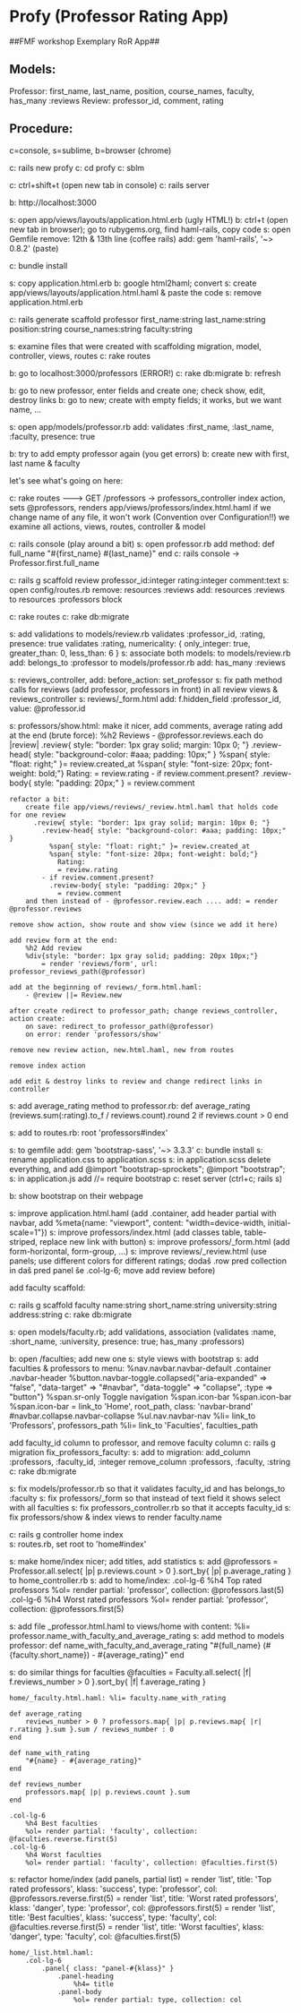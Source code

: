 Profy (Professor Rating App)
============================

##FMF workshop Exemplary RoR App##


Models:
-------
Professor: first_name, last_name, position, course_names, faculty, has_many :reviews
Review: professor_id, comment, rating


Procedure:
----------

c=console, s=sublime, b=browser (chrome)

c: rails new profy
c: cd profy
c: sblm

c: ctrl+shift+t (open new tab in console)
c: rails server

b: http://localhost:3000

s: open app/views/layouts/application.html.erb (ugly HTML!)
b: ctrl+t (open new tab in browser); go to rubygems.org, find haml-rails, copy code
s: open Gemfile
     remove: 12th & 13th line (coffee rails)
     add: gem 'haml-rails', '~> 0.8.2' (paste)
  
c: bundle install

s: copy application.html.erb
b: google html2haml; convert
s: create app/views/layouts/application.html.haml & paste the code
s: remove application.html.erb

c: rails generate scaffold professor first_name:string last_name:string position:string course_names:string faculty:string

s: examine files that were created with scaffolding
     migration, model, controller, views, routes
c: rake routes

b: go to localhost:3000/professors (ERROR!)
c: rake db:migrate
b: refresh

b: go to new professor, enter fields and create one; check show, edit, destroy links
b: go to new; create with empty fields; it works, but we want name, ...

s: open app/models/professor.rb
     add: validates :first_name, :last_name, :faculty, presence: true
	 
b: try to add empty professor again (you get errors)
b: create new with first, last name & faculty

let's see what's going on here:

c: rake routes ---> GET /professors -> professors_controller index action, sets @professors, renders app/views/professors/index.html.haml
if we change name of any file, it won't work (Convention over Configuration!!)
we examine all actions, views, routes, controller & model

c: rails console (play around a bit)
s: open professor.rb
    add method: def full_name
					"#{first_name} #{last_name}"
				end
c: rails console -> Professor.first.full_name


c: rails g scaffold review professor_id:integer rating:integer comment:text
s: open config/routes.rb
     remove: resources :reviews
	 add: resources :reviews to resources :professors block	
	 
c: rake routes
c: rake db:migrate

s: add validations to models/review.rb
      	validates :professor_id, :rating, presence: true
     	validates :rating, numericality: { only_integer: true, greater_than: 0, less_than: 6 }
s: associate both models:
    to models/review.rb add:   belongs_to :professor
	to models/professor.rb add:   has_many :reviews

s: reviews_controller, add: before_action: set_professor
s: fix path method calls for reviews (add professor, professors in front) in all review views & reviews_controller
s: reviews/_form.html add: f.hidden_field :professor_id, value: @professor.id

s: professors/show.html: make it nicer, add comments, average rating
	add at the end (brute force):
		%h2 Reviews
		- @professor.reviews.each do |review|
		  .review{ style: "border: 1px gray solid; margin: 10px 0; "}
			.review-head{ style: "background-color: #aaa; padding: 10px;" }
			  %span{ style: "float: right;" }= review.created_at
			  %span{ style: "font-size: 20px; font-weight: bold;"}
				Rating:
				= review.rating
			- if review.comment.present?
			  .review-body{ style: "padding: 20px;" }
				= review.comment

	refactor a bit:
		create file app/views/reviews/_review.html.haml that holds code for one review
		  .review{ style: "border: 1px gray solid; margin: 10px 0; "}
			.review-head{ style: "background-color: #aaa; padding: 10px;" }
			  %span{ style: "float: right;" }= review.created_at
			  %span{ style: "font-size: 20px; font-weight: bold;"}
				Rating:
				= review.rating
			- if review.comment.present?
			  .review-body{ style: "padding: 20px;" }
				= review.comment		  
		and then instead of - @professor.review.each .... add: = render @professor.reviews
		
	remove show action, show route and show view (since we add it here)

	add review form at the end:
		%h2 Add review
		%div{style: "border: 1px gray solid; padding: 20px 10px;"}
			= render 'reviews/form', url: professor_reviews_path(@professor)
	
	add at the beginning of reviews/_form.html.haml:
		- @review ||= Review.new
	
	after create redirect to professor_path; change reviews_controller, action create: 
		on save: redirect_to professor_path(@professor)
		on error: render 'professors/show'
		
	remove new review action, new.html.haml, new from routes
	
	remove index action
	
	add edit & destroy links to review and change redirect links in controller
	
s: add average_rating method to professor.rb:
	def average_rating
		(reviews.sum(:rating).to_f / reviews.count).round 2 if reviews.count > 0
	end
	
s: add to routes.rb: root 'professors#index'

s: to gemfile add: gem 'bootstrap-sass', '~> 3.3.3'
c: bundle install
s: rename application.css to application.scss
s: in application.scss delete everything, and add 
	@import "bootstrap-sprockets";
	@import "bootstrap";
s: in application.js add //= require bootstrap
c: reset server (ctrl+c; rails s)

b: show bootstrap on their webpage

s: improve application.html.haml (add .container, add header partial with navbar, add %meta{name: "viewport", content: "width=device-width, initial-scale=1"})
s: improve professors/index.html (add classes table, table-striped, replace new link with button)
s: improve professors/_form.html (add form-horizontal, form-group, ...)
s: improve reviews/_review.html (use panels; use different colors for different ratings; dodaš .row pred collection in daš pred panel še .col-lg-6; move add review before)

add faculty scaffold:

c: rails g scaffold faculty name:string short_name:string university:string address:string
c: rake db:migrate

s: open models/faculty.rb; add validations, association (validates :name, :short_name, :university, presence: true; has_many :professors)

b: open /faculties; add new one
s: style views with bootstrap
s: add faculties & professors to menu:
	%nav.navbar.navbar-default
	  .container
		.navbar-header
		  %button.navbar-toggle.collapsed{"aria-expanded" => "false", "data-target" => "#navbar", "data-toggle" => "collapse", :type => "button"}
			%span.sr-only Toggle navigation
			%span.icon-bar
			%span.icon-bar
			%span.icon-bar
		  = link_to 'Home', root_path, class: 'navbar-brand'
		#navbar.collapse.navbar-collapse
		  %ul.nav.navbar-nav
			%li= link_to 'Professors', professors_path
			%li= link_to 'Faculties', faculties_path

add faculty_id column to professor, and remove faculty column
c: rails g migration fix_professors_faculty:
s: add to migration:
	  	add_column :professors, :faculty_id, :integer
		remove_column :professors, :faculty, :string
c: rake db:migrate

s: fix models/professor.rb so that it validates faculty_id and has belongs_to :faculty
s: fix professors/_form so that instead of text field it shows select with all faculties
s: fix professors_controller.rb so that it accepts faculty_id
s: fix professors/show & index views to render faculty.name 

c: rails g controller home index		
s: routes.rb, set root to 'home#index'

s: make home/index nicer; add titles, add statistics
s: add @professors = Professor.all.select{ |p| p.reviews.count > 0 }.sort_by{ |p| p.average_rating } to home_controller.rb
s: add to home/index:
	.col-lg-6
		%h4 Top rated professors
		%ol= render partial: 'professor', collection: @professors.last(5)
	.col-lg-6
		%h4 Worst rated professors
		%ol= render partial: 'professor', collection: @professors.first(5)		

s: add file _professor.html.haml to views/home with content: %li= professor.name_with_faculty_and_average_rating
s: add method to models professor:
	def name_with_faculty_and_average_rating
		"#{full_name} (#{faculty.short_name}) - #{average_rating}"
	end
	
s: do similar things for faculties
	@faculties = Faculty.all.select{ |f| f.reviews_number > 0 }.sort_by{ |f| f.average_rating }
	
	home/_faculty.html.haml: %li= faculty.name_with_rating
	
	def average_rating
		reviews_number > 0 ? professors.map{ |p| p.reviews.map{ |r| r.rating }.sum }.sum / reviews_number : 0
	end

	def name_with_rating
		"#{name} - #{average_rating}"
	end

	def reviews_number
		professors.map{ |p| p.reviews.count }.sum
	end
	
	.col-lg-6
		%h4 Best faculties
		%ol= render partial: 'faculty', collection: @faculties.reverse.first(5)
	.col-lg-6
		%h4 Worst faculties
		%ol= render partial: 'faculty', collection: @faculties.first(5)
		
s: refactor home/index (add panels, partial list)
	= render 'list', title: 'Top rated professors', klass: 'success', type: 'professor', col: @professors.reverse.first(5)
	= render 'list', title: 'Worst rated professors', klass: 'danger', type: 'professor', col: @professors.first(5)
	= render 'list', title: 'Best faculties', klass: 'success', type: 'faculty', col: @faculties.reverse.first(5)
	= render 'list', title: 'Worst faculties', klass: 'danger', type: 'faculty', col: @faculties.first(5)

	home/_list.html.haml: 
		.col-lg-6
			.panel{ class: "panel-#{klass}" }
				.panel-heading
					%h4= title
				.panel-body
					%ol= render partial: type, collection: col
